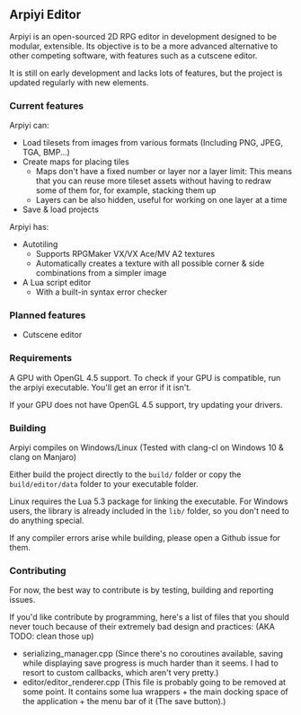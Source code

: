 ## Arpiyi Editor
Arpiyi is an open-sourced 2D RPG editor in development designed to be modular,
extensible. Its objective is to be a more advanced alternative to other competing software,
with features such as a cutscene editor.

It is still on early development and lacks lots of features, but the project is updated
regularly with new elements.

### Current features
Arpiyi can:
- Load tilesets from images from various formats (Including PNG, JPEG, TGA, BMP...)
- Create maps for placing tiles
  - Maps don't have a fixed number or layer nor a layer limit:
  This means that you can reuse more tileset assets without having to redraw
  some of them for, for example, stacking them up
  - Layers can be also hidden, useful for working on one layer at a time
- Save & load projects

Arpiyi has:
- Autotiling
  - Supports RPGMaker VX/VX Ace/MV A2 textures
  - Automatically creates a texture with all possible corner & side combinations from a simpler image
- A Lua script editor
  - With a built-in syntax error checker

### Planned features
- Cutscene editor

### Requirements
A GPU with OpenGL 4.5 support. To check if your GPU is compatible, run the arpiyi executable.
You'll get an error if it isn't.

If your GPU does not have OpenGL 4.5 support, try updating your drivers.

### Building
Arpiyi compiles on Windows/Linux (Tested with clang-cl on Windows 10 & clang on Manjaro)

Either build the project directly to the `build/` folder or copy the `build/editor/data`
folder to your executable folder.

Linux requires the Lua 5.3 package for linking the executable. For Windows users, the library
is already included in the `lib/` folder, so you don't need to do anything special.

If any compiler errors arise while building, please open a Github issue for them.

### Contributing
For now, the best way to contribute is by testing, building and reporting issues.

If you'd like contribute by programming, here's a list of files that you should never touch
because of their extremely bad design and practices: (AKA TODO: clean those up)
- serializing_manager.cpp (Since there's no coroutines available, saving while displaying save
progress is much harder than it seems. I had to resort to custom callbacks, which aren't very pretty.)
- editor/editor_renderer.cpp (This file is probably going to be removed at some point. It contains some lua wrappers +
the main docking space of the application + the menu bar of it (The save button).)
